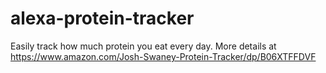 # alexa-protein-tracker
Easily track how much protein you eat every day.  More details at https://www.amazon.com/Josh-Swaney-Protein-Tracker/dp/B06XTFFDVF
